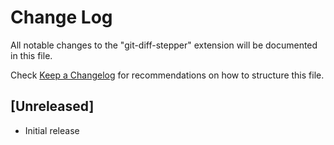 # Change Log

All notable changes to the "git-diff-stepper" extension will be documented in this file.

Check [Keep a Changelog](http://keepachangelog.com/) for recommendations on how to structure this file.

## [Unreleased]

- Initial release